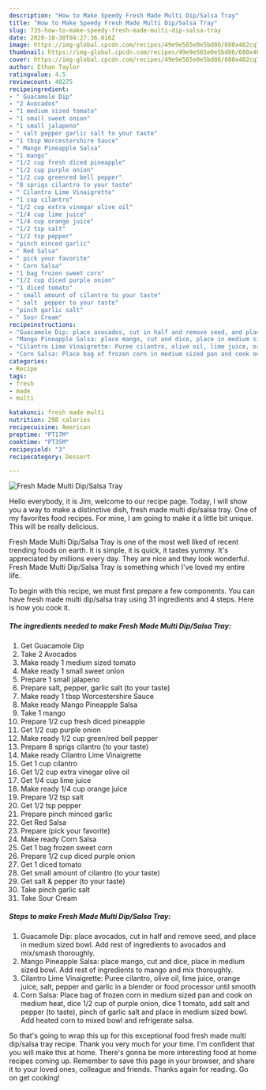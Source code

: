```yaml
---
description: "How to Make Speedy Fresh Made Multi Dip/Salsa Tray"
title: "How to Make Speedy Fresh Made Multi Dip/Salsa Tray"
slug: 735-how-to-make-speedy-fresh-made-multi-dip-salsa-tray
date: 2020-10-30T04:27:36.016Z
image: https://img-global.cpcdn.com/recipes/49e9e565e0e5bd86/680x482cq70/fresh-made-multi-dipsalsa-tray-recipe-main-photo.jpg
thumbnail: https://img-global.cpcdn.com/recipes/49e9e565e0e5bd86/680x482cq70/fresh-made-multi-dipsalsa-tray-recipe-main-photo.jpg
cover: https://img-global.cpcdn.com/recipes/49e9e565e0e5bd86/680x482cq70/fresh-made-multi-dipsalsa-tray-recipe-main-photo.jpg
author: Ethan Taylor
ratingvalue: 4.5
reviewcount: 40275
recipeingredient:
- " Guacamole Dip"
- "2 Avocados"
- "1 medium sized tomato"
- "1 small sweet onion"
- "1 small jalapeno"
- " salt pepper garlic salt to your taste"
- "1 tbsp Worcestershire Sauce"
- " Mango Pineapple Salsa"
- "1 mango"
- "1/2 cup fresh diced pineapple"
- "1/2 cup purple onion"
- "1/2 cup greenred bell pepper"
- "8 sprigs cilantro to your taste"
- " Cilantro Lime Vinaigrette"
- "1 cup cilantro"
- "1/2 cup extra vinegar olive oil"
- "1/4 cup lime juice"
- "1/4 cup orange juice"
- "1/2 tsp salt"
- "1/2 tsp pepper"
- "pinch minced garlic"
- " Red Salsa"
- " pick your favorite"
- " Corn Salsa"
- "1 bag frozen sweet corn"
- "1/2 cup diced purple onion"
- "1 diced tomato"
- " small amount of cilantro to your taste"
- " salt  pepper to your taste"
- "pinch garlic salt"
- " Sour Cream"
recipeinstructions:
- "Guacamole Dip: place avocados, cut in half and remove seed, and place in medium sized bowl. Add rest of ingredients to avocados and mix/smash thoroughly."
- "Mango Pineapple Salsa: place mango, cut and dice, place in medium sized bowl. Add rest of ingredients to mango and mix thoroughly."
- "Cilantro Lime Vinaigrette: Puree cilantro, olive oil, lime juice, orange juice, salt, pepper and garlic in a blender or food processor until smooth"
- "Corn Salsa: Place bag of frozen corn in medium sized pan and cook on medium heat, dice 1/2 cup of purple onion, dice 1 tomato, add salt and pepper (to taste), pinch of garlic salt and place in medium sized bowl. Add heated corn to mixed bowl and refrigerate salsa."
categories:
- Recipe
tags:
- fresh
- made
- multi

katakunci: fresh made multi 
nutrition: 298 calories
recipecuisine: American
preptime: "PT17M"
cooktime: "PT35M"
recipeyield: "3"
recipecategory: Dessert

---
```



![Fresh Made Multi Dip/Salsa Tray](https://img-global.cpcdn.com/recipes/49e9e565e0e5bd86/680x482cq70/fresh-made-multi-dipsalsa-tray-recipe-main-photo.jpg)

Hello everybody, it is Jim, welcome to our recipe page. Today, I will show you a way to make a distinctive dish, fresh made multi dip/salsa tray. One of my favorites food recipes. For mine, I am going to make it a little bit unique. This will be really delicious.

Fresh Made Multi Dip/Salsa Tray is one of the most well liked of recent trending foods on earth. It is simple, it is quick, it tastes yummy. It's appreciated by millions every day. They are nice and they look wonderful. Fresh Made Multi Dip/Salsa Tray is something which I've loved my entire life.




To begin with this recipe, we must first prepare a few components. You can have fresh made multi dip/salsa tray using 31 ingredients and 4 steps. Here is how you cook it.

<!--inarticleads1-->

##### The ingredients needed to make Fresh Made Multi Dip/Salsa Tray:

1. Get  Guacamole Dip
1. Take 2 Avocados
1. Make ready 1 medium sized tomato
1. Make ready 1 small sweet onion
1. Prepare 1 small jalapeno
1. Prepare  salt, pepper, garlic salt (to your taste)
1. Make ready 1 tbsp Worcestershire Sauce
1. Make ready  Mango Pineapple Salsa
1. Take 1 mango
1. Prepare 1/2 cup fresh diced pineapple
1. Get 1/2 cup purple onion
1. Make ready 1/2 cup green/red bell pepper
1. Prepare 8 sprigs cilantro (to your taste)
1. Make ready  Cilantro Lime Vinaigrette
1. Get 1 cup cilantro
1. Get 1/2 cup extra vinegar olive oil
1. Get 1/4 cup lime juice
1. Make ready 1/4 cup orange juice
1. Prepare 1/2 tsp salt
1. Get 1/2 tsp pepper
1. Prepare pinch minced garlic
1. Get  Red Salsa
1. Prepare  (pick your favorite)
1. Make ready  Corn Salsa
1. Get 1 bag frozen sweet corn
1. Prepare 1/2 cup diced purple onion
1. Get 1 diced tomato
1. Get  small amount of cilantro (to your taste)
1. Get  salt &amp; pepper (to your taste)
1. Take pinch garlic salt
1. Take  Sour Cream




<!--inarticleads2-->

##### Steps to make Fresh Made Multi Dip/Salsa Tray:

1. Guacamole Dip: place avocados, cut in half and remove seed, and place in medium sized bowl. Add rest of ingredients to avocados and mix/smash thoroughly.
1. Mango Pineapple Salsa: place mango, cut and dice, place in medium sized bowl. Add rest of ingredients to mango and mix thoroughly.
1. Cilantro Lime Vinaigrette: Puree cilantro, olive oil, lime juice, orange juice, salt, pepper and garlic in a blender or food processor until smooth
1. Corn Salsa: Place bag of frozen corn in medium sized pan and cook on medium heat, dice 1/2 cup of purple onion, dice 1 tomato, add salt and pepper (to taste), pinch of garlic salt and place in medium sized bowl. Add heated corn to mixed bowl and refrigerate salsa.




So that's going to wrap this up for this exceptional food fresh made multi dip/salsa tray recipe. Thank you very much for your time. I'm confident that you will make this at home. There's gonna be more interesting food at home recipes coming up. Remember to save this page in your browser, and share it to your loved ones, colleague and friends. Thanks again for reading. Go on get cooking!
